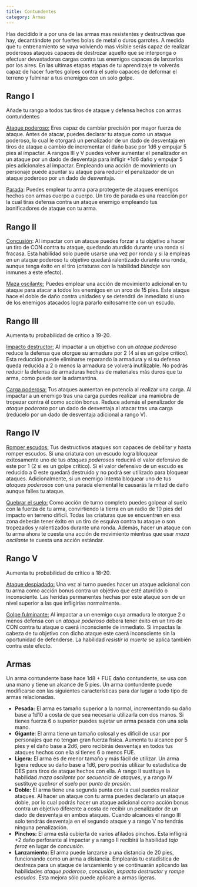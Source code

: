 ```yaml
---
title: Contundentes
category: Armas
---
```


Has decidido ir a por una de las armas mas resistentes y destructivas que hay, decantándote por fuertes bolas de metal o duros garrotes. A medida que tu entrenamiento se vaya volviendo mas visible serás capaz de realizar poderosos ataques capaces de destrozar aquello que se interponga o efectuar devastadoras cargas contra tus enemigos capaces de lanzarlos por los aires. En las ultimas etapas etapas de tu aprendizaje te volverás capaz de hacer fuertes golpes contra el suelo capaces de deformar el terreno y fulminar a tus enemigos con un solo golpe.

## Rango I

Añade tu rango a todos tus tiros de ataque y defensa hechos con armas contundentes

<u>Ataque poderoso:</u> Eres capaz de cambiar precisión por mayor fuerza de ataque. Antes de atacar, puedes declarar tu ataque como un ataque poderoso, lo cual le otorgará un penalizador de un dado de desventaja en tiros de ataque a cambio de incrementar el daño base por 1d6 y empujar 5 pies al impactar. A rangos III y V puedes volver aumentar el penalizador en un ataque por un dado de desventaja para infligir +1d6 daño y empujar 5 pies adicionales al impactar. Empleando una acción de movimiento un personaje puede apuntar su ataque para reducir el penalizador de un ataque poderoso por un dado de desventaja.

<u>Parada</u>: Puedes emplear tu arma para protegerte de ataques enemigos hechos con armas cuerpo a cuerpo. Un tiro de parada es una reacción por la cual tiras defensa contra un ataque enemigo empleando tus bonificadores de ataque con tu arma.  

## Rango II

<u>Concusión</u>: Al impactar con un ataque puedes forzar a tu objetivo a hacer un tiro de CON contra tu ataque, quedando aturdido durante una ronda si fracasa. Esta habilidad solo puede usarse una vez por ronda y si la empleas en un ataque poderoso tu objetivo quedará ralentizado durante una ronda, aunque tenga éxito en el tiro (criaturas con la habilidad *blindaje* son inmunes a este efecto). 

<u>Maza oscilante:</u> Puedes emplear una acción de movimiento adicional en tu ataque para atacar a todos los enemigos en un arco de 15 pies. Este ataque hace el doble de daño contra unidades y se detendrá de inmediato si uno de los enemigos atacados logra pararlo exitosamente con un escudo.

## Rango III

Aumenta tu probabilidad de crítico a 19-20.

<u>Impacto destructor:</u> Al impactar a un objetivo con un *ataque poderoso* reduce la defensa que otorgue su armadura por 2 (4 si es un golpe crítico). Esta reducción puede eliminarse reparando la armadura y si su defensa queda reducida a 2 o menos la armadura se volverá inutilizable. No podrás reducir la defensa de armaduras hechas de materiales más duros que tu arma, como puede ser la adamantina.

<u>Carga poderosa:</u> Tus ataques aumentan en potencia al realizar una carga. Al impactar a un enemigo tras una carga puedes realizar una maniobra de tropezar contra él como acción bonus. Reduce además el penalizador de *ataque poderoso* por un dado de desventaja al atacar tras una carga (redúcelo por un dado de desventaja adicional a rango V).

## Rango IV 

<u>Romper escudos:</u> Tus destructivos ataques son capaces de debilitar y hasta romper escudos. Si una criatura con un escudo logra bloquear exitosamente uno de tus *ataques poderosos* reducirá el valor defensivo de este por 1 (2 si es un golpe crítico). Si el valor defensivo de un escudo es reducido a 0 este quedará destruido y no podrá ser utilizado para bloquear ataques. Adicionalmente, si un enemigo intenta bloquear uno de tus *ataques poderosos* con una parada elemental le causarás la mitad de daño aunque falles tu ataque.

<u>Quebrar el suelo:</u> Como acción de turno completo puedes golpear al suelo con la fuerza de tu arma, convirtiendo la tierra en un radio de 10 pies del impacto en terreno difícil. Todas las criaturas que se encuentren en esa zona deberán tener éxito en un tiro de esquiva contra tu ataque o son tropezados y ralentizados durante una ronda. Además, hacer un ataque con tu arma ahora te cuesta una acción de movimiento mientras que usar *maza oscilante* te cuesta una acción estándar.

## Rango V 

Aumenta tu probabilidad de crítico a 18-20.

<u>Ataque despiadado:</u> Una vez al turno puedes hacer un ataque adicional con tu arma como acción bonus contra un objetivo que esté aturdido o inconsciente. Las heridas permanentes hechas por este ataque son de un nivel superior a las que infligirías normalmente.

<u>Golpe fulminante:</u> Al impactar a un enemigo cuya armadura le otorgue 2 o menos defensa con un *ataque poderoso* deberá tener éxito en un tiro de CON contra tu ataque o caerá inconsciente de inmediato. Si impactas la cabeza de tu objetivo con dicho ataque este caerá inconsciente sin la oportunidad de defenderse. La habilidad *resistir la muerte* se aplica también contra este efecto.

## Armas

Un arma contundente base hace 1d8 + FUE daño contundente, se usa con una mano y tiene un alcance de 5 pies. Un arma contundente puede modificarse con las siguientes características para dar lugar a todo tipo de armas relacionadas.

- **Pesada:** El arma es tamaño superior a la normal, incrementando su daño base a 1d10 a costa de que sea necesaria utilizarla con dos manos. Si tienes fuerza 6 o superior puedes sujetar un arma pesada con una sola mano.
- **Gigante**: El arma tiene un tamaño colosal y es difícil de usar por personajes que no tengan gran fuerza física. Aumenta tu alcance por 5 pies y el daño base a 2d6, pero recibirás desventaja en todos tus ataques hechos con ella si tienes 6 o menos FUE. 
- **Ligera:** El arma es de menor tamaño y más fácil de utilizar. Un arma ligera reduce su daño base a 1d6, pero podrás utilizar tu estadística de DES para tiros de ataque hechos con ella. A rango II sustituye la habilidad *maza oscilante* por *secuencia de ataques*, y a rango IV sustituye *quebrar el suelo* por *punto de presión*.
- **Doble:** El arma tiene una segunda punta con la cual puedes realizar ataques. Al hacer un ataque con tu arma puedes declararlo un ataque doble, por lo cual podrás hacer un ataque adicional como acción bonus contra un objetivo diferente a costa de recibir un penalizador de un dado de desventaja en ambos ataques. Cuando alcances el rango III solo tendrás desventaja en el segundo ataque y a rango V no tendrás ninguna penalización.
- **Pinchos:** El arma está cubierta de varios afilados pinchos. Esta infligirá +2 daño perforante al impactar y a rango II recibirá la habilidad *tajo feroz* en lugar de *concusión*. 
- **Lanzamiento:** El arma puede lanzarse a una distancia de 20 pies, funcionando como un arma a distancia. Emplearás tu estadística de destreza para un ataque de lanzamiento y se continuarán aplicando las habilidades *ataque poderoso*, *concusión*, *impacto destructor* y *rompe escudos*. Esta mejora sólo puede aplicare a armas ligeras.